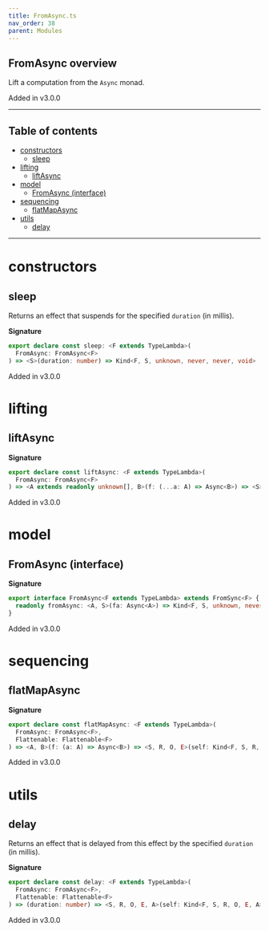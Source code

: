 ```yaml
---
title: FromAsync.ts
nav_order: 38
parent: Modules
---
```


## FromAsync overview

Lift a computation from the `Async` monad.

Added in v3.0.0

---

<h2 class="text-delta">Table of contents</h2>

- [constructors](#constructors)
  - [sleep](#sleep)
- [lifting](#lifting)
  - [liftAsync](#liftasync)
- [model](#model)
  - [FromAsync (interface)](#fromasync-interface)
- [sequencing](#sequencing)
  - [flatMapAsync](#flatmapasync)
- [utils](#utils)
  - [delay](#delay)

---

# constructors

## sleep

Returns an effect that suspends for the specified `duration` (in millis).

**Signature**

```ts
export declare const sleep: <F extends TypeLambda>(
  FromAsync: FromAsync<F>
) => <S>(duration: number) => Kind<F, S, unknown, never, never, void>
```

Added in v3.0.0

# lifting

## liftAsync

**Signature**

```ts
export declare const liftAsync: <F extends TypeLambda>(
  FromAsync: FromAsync<F>
) => <A extends readonly unknown[], B>(f: (...a: A) => Async<B>) => <S>(...a: A) => Kind<F, S, unknown, never, never, B>
```

Added in v3.0.0

# model

## FromAsync (interface)

**Signature**

```ts
export interface FromAsync<F extends TypeLambda> extends FromSync<F> {
  readonly fromAsync: <A, S>(fa: Async<A>) => Kind<F, S, unknown, never, never, A>
}
```

Added in v3.0.0

# sequencing

## flatMapAsync

**Signature**

```ts
export declare const flatMapAsync: <F extends TypeLambda>(
  FromAsync: FromAsync<F>,
  Flattenable: Flattenable<F>
) => <A, B>(f: (a: A) => Async<B>) => <S, R, O, E>(self: Kind<F, S, R, O, E, A>) => Kind<F, S, R, O, E, B>
```

Added in v3.0.0

# utils

## delay

Returns an effect that is delayed from this effect by the specified `duration` (in millis).

**Signature**

```ts
export declare const delay: <F extends TypeLambda>(
  FromAsync: FromAsync<F>,
  Flattenable: Flattenable<F>
) => (duration: number) => <S, R, O, E, A>(self: Kind<F, S, R, O, E, A>) => Kind<F, S, R, O, E, A>
```

Added in v3.0.0
